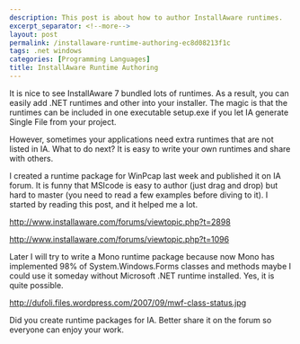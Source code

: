 ```yaml
---
description: This post is about how to author InstallAware runtimes.
excerpt_separator: <!--more-->
layout: post
permalink: /installaware-runtime-authoring-ec8d08213f1c
tags: .net windows
categories: [Programming Languages]
title: InstallAware Runtime Authoring
---
```

It is nice to see InstallAware 7 bundled lots of runtimes. As a result, you can easily add .NET runtimes and other into your installer. The magic is that the runtimes can be included in one executable setup.exe if you let IA generate Single File from your project.
<!--more-->

However, sometimes your applications need extra runtimes that are not listed in IA. What to do next? It is easy to write your own runtimes and share with others.

I created a runtime package for WinPcap last week and published it on IA forum. It is funny that MSIcode is easy to author (just drag and drop) but hard to master (you need to read a few examples before diving to it). I started by reading this post, and it helped me a lot.

http://www.installaware.com/forums/viewtopic.php?t=2898

http://www.installaware.com/forums/viewtopic.php?t=1096

Later I will try to write a Mono runtime package because now Mono has implemented 98% of System.Windows.Forms classes and methods maybe I could use it someday without Microsoft .NET runtime installed. Yes, it is quite possible.

http://dufoli.files.wordpress.com/2007/09/mwf-class-status.jpg

Did you create runtime packages for IA. Better share it on the forum so everyone can enjoy your work.
